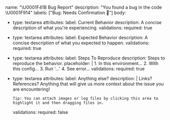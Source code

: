 name: "\U0001F41B Bug Report"
description: "You found a bug in the code \U0001F914"
labels: ["Bug: Needs Confirmation 🧐"]
body:
- type: textarea
  attributes:
    label: Current Behavior
    description: A concise description of what you're experiencing.
  validations:
    required: true
- type: textarea
  attributes:
    label: Expected Behavior
    description: A concise description of what you expected to happen.
  validations:
    required: true
- type: textarea
  attributes:
    label: Steps To Reproduce
    description: Steps to reproduce the behavior.
    placeholder: |
      1. In this environment...
      2. With this config...
      3. Run '...'
      4. See error...
  validations:
    required: true
- type: textarea
  attributes:
    label: Anything else?
    description: |
      Links? References? Anything that will give us more context about the issue you are encountering!

      Tip: You can attach images or log files by clicking this area to highlight it and then dragging files in.
  validations:
    required: false